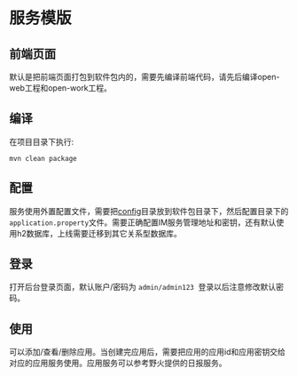 # 服务模版
## 前端页面
默认是把前端页面打包到软件包内的，需要先编译前端代码，请先后编译open-web工程和open-work工程。

## 编译
在项目目录下执行:
```
mvn clean package
```
## 配置
服务使用外置配置文件，需要把[config](./config)目录放到软件包目录下，然后配置目录下的```application.property```文件。需要正确配置IM服务管理地址和密钥，还有默认使用h2数据库，上线需要迁移到其它关系型数据库。

## 登录
打开后台登录页面，默认账户/密码为 ```admin/admin123```  登录以后注意修改默认密码。

## 使用
可以添加/查看/删除应用。当创建完应用后，需要把应用的应用id和应用密钥交给对应的应用服务使用。应用服务可以参考野火提供的日报服务。
